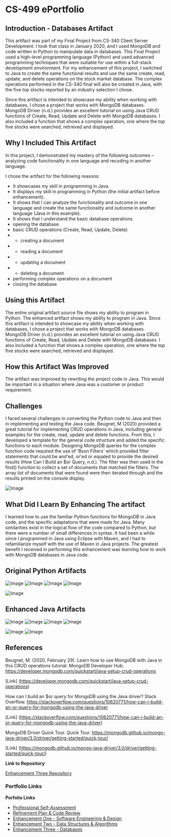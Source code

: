 # CS-499 ePortfolio

## Introduction - Databases Artifact

This artifact was part of my Final Project from CS-340 Client Server Development. I took that class in January 2020, and I used MongoDB and code written in Python to manipulate data in databases. This Final Project used a high-level programming language (Python) and used advanced programming techniques that were suitable for use within a full-stack development environment. For my enhancement of this project, I switched to Java to create the same functional results and use the same create, read, update, and delete operations on the stock market database. The complex operations performed in the CS-340 final will also be created in Java, with the five top stocks reported by an industry selection I chose.

Since this artifact is intended to showcase my ability when working with databases, I chose a project that works with MongoDB databases. MongoDB Driver (n.d.) provides an excellent tutorial on using Java CRUD functions of Create, Read, Update and Delete with MongoDB databases. I also included a function that shows a complex operation, one where the top five stocks were searched, retrieved and displayed.

## Why I Included This Artifact

In this project, I demonstrated my mastery of the following outcomes – analyzing code functionality in one language and recoding in another language.

I chose the artifact for the following reasons:
-	It showcases my skill in programming in Java.
-	It displays my skill in programming in Python (the initial artifact before enhancement).
-	It shows that I can analyze the functionality and outcome in one language and create the same functionality and outcome in another language (Java in this example).
-	It shows that I understand the basic database operations
-	opening the database
- basic CRUD operations (Create, Read, Update, Delete)
- -	creating a document
- -	reading a document
- - updating a document
- -	deleting a document
-	performing complex operations on a document
-	closing the database

## Using this Artifact

The entire original artifact source file shows my ability to program in Python. The enhanced artifact shows my ability to program in Java.
Since this artifact is intended to showcase my ability when working with databases, I chose a project that works with MongoDB databases. MongoDB Driver (n.d.) provides an excellent tutorial on using Java CRUD functions of Create, Read, Update and Delete with MongoDB databases. I also included a function that shows a complex operation, one where the top five stocks were searched, retrieved and displayed.

## How this Artifact Was Improved

The artifact was improved by rewriting the project code in Java. This would be important in a situation where Java was a customer or product requirement.

## Challenges

I faced several challenges in converting the Python code to Java and then in implementing and testing the Java code. Beugnet, M (2020) provided a great tutorial for implementing CRUD operations in Java, including general examples for the create, read, update and delete functions. From this, I developed a template for the general code structure and added the specific functions to each module. Designing MongoDB queries for the complex function code required the use of 'Bson Filters' which provided filter statements that could be and'ed, or'ed or equaled to provide the desired results (How Can I Build an $or Query, n.d.). The filter was then used in the find() function to collect a set of documents that matched the filters. The array list of documents that were found were then iterated through and the results printed on the console display.

![Image](images/E3/UsingFilters.png)


## What Did I Learn By Enhancing The artifact

I learned how to use the familiar Python functions for MongoDB in Java code, and the specific adaptations that were made for Java. Many similarities exist in the logical flow of the code compared to Python, but there were a number of small differences in syntax. It had been a while since I programmed in Java using Eclipse with Maven, and I had to refamiliarize myself with the use of Maven in Java projects.
The greatest benefit I received in performing this enhancement was learning how to work with MongoDB databases in Java code.

## Original Python Artifacts

![Image](images/E3/PythonCreate.png)
![Image](images/E3/PythonRead.png)
![Image](images/E3/PythonUpdate.png)
![Image](images/E3/PythonDelete.png)

![Image](images/E2/PythonComplex.png)

## Enhanced Java Artifacts

![Image](images/E3/JavaCreate.png)
![Image](images/E3/JavaRead.png)
![Image](images/E3/JavaUpdate.png)
![Image](images/E3/JavaDelete.png)

![Image](images/E2/JavaComplex1.png)
![Image](images/E2/JavaComplex2.png)

## References

Beugnet, M. (2020, February 29). Learn how to use MongoDB with Java in this CRUD operations tutorial. MongoDB Developer Hub. https://developer.mongodb.com/quickstart/java-setup-crud-operations

[Link] (https://developer.mongodb.com/quickstart/java-setup-crud-operations)

How can I build an $or query for MongoDB using the Java driver? Stack Overflow. https://stackoverflow.com/questions/10620771/how-can-i-build-an-or-query-for-mongodb-using-the-java-driver

[Link] (https://stackoverflow.com/questions/10620771/how-can-i-build-an-or-query-for-mongodb-using-the-java-driver)

MongoDB Driver Quick Tour. Quick Tour. https://mongodb.github.io/mongo-java-driver/3.0/driver/getting-started/quick-tour/

[Link] (https://mongodb.github.io/mongo-java-driver/3.0/driver/getting-started/quick-tour/)

**Link to Repository**

[Enhancement Three Repository](https://github.com/w-coleman-moore/EnhancementThree)

### Portfolio Links

**Porfolio Links**<br>
* [Professional Self-Assessment](index.md)<br>
* [Refinement Plan & Code Review](CodeReview.md)<br>
* [Enhancement One - Software Engineering & Design](EnhancementOne.md)<br>
* [Enhancement Two - Data Structures & Algorithms](EnhancementTwo.md)<br>
* [Enhancement Three - Databases](EnhancementThree.md)
